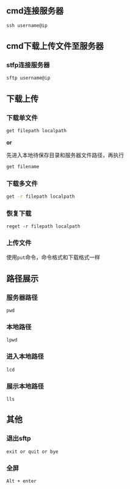 ## cmd连接服务器

```cmd
ssh username@ip
```

## cmd下载上传文件至服务器

### stfp连接服务器

```cmd
sftp username@ip
```

## 下载上传

### 下载单文件

```cmd
get filepath localpath
```

**or**

先进入本地待保存目录和服务器文件路径，再执行

```cmd
get filename
```

### 下载多文件

```cmd
get -r filepath localpath
```

### 恢复下载

```
reget -r filepath localpath
```

### 上传文件

使用`put`命令，命令格式和下载格式一样

## 路径展示

### 服务器路径

```
pwd
```

### 本地路径

```
lpwd
```

### 进入本地路径

```
lcd
```

### 展示本地路径

```
lls
```

## 其他

### 退出sftp

```
exit or quit or bye
```

### 全屏

```
Alt + enter
```

